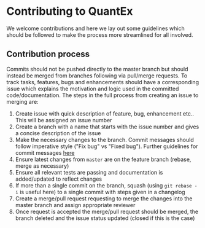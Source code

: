 # Contributing to QuantEx

We welcome contributions and here we lay out some guidelines which should be followed to make the process more streamlined for all involved.

## Contribution process

Commits should not be pushed directly to the master branch but should instead be merged from branches following via pull/merge requests. To track 
tasks, features, bugs and enhancements should have a corresponding issue which explains the motivation and logic used in the committed code/documentation.
The steps in the full process from creating an issue to merging are:

1. Create issue with quick description of feature, bug, enhancement etc.. This will be assigned an issue number
2. Create a branch with a name that starts with the issue number and gives a concise description of the issue
3. Make the necessary changes to the branch. Commit messages should follow imperative style ("Fix bug" vs "Fixed bug"). Further guidelines for commit messages [here](https://gist.github.com/robertpainsi/b632364184e70900af4ab688decf6f53)
4. Ensure latest changes from `master` are  on the feature branch (rebase, merge as necessary)
5. Ensure all relevant tests are passing and documentation is added/updated to reflect changes
6. If more than a single commit on the branch, squash (using `git rebase -i` is useful here) to a single commit with steps given in a changelog
7. Create a merge/pull request requesting to merge the changes into the master branch and assign appropriate reviewer
8. Once request is accepted the merge/pull request should be merged, the branch deleted and the issue status updated (closed if this is the case)
